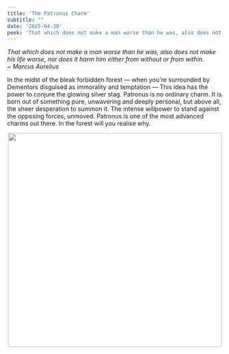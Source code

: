 ```yaml
---
title: 'The Patronus Charm'
subtitle: ""
date: '2025-04-20'
peek: 'That which does not make a man worse than he was, also does not make his life worse, nor does it harm him either from without or from within.'
---
```


_That which does not make a man worse than he was, also does not make his life worse, nor does it harm him either from without or from within.
<br>
~ Marcus Aurelius_

In the midst of the bleak forbidden forest — when you're surrounded by Dementors disguised as immorality and temptation — This idea has the power to conjure the glowing silver stag. Patronus is no ordinary charm. It is born out of something pure, unwavering and deeply personal, but above all, the sheer desperation to summon it. The intense willpower to stand against the opposing forces, unmoved. Patronus is one of the most advanced charms out there. In the forest will you realise why. 

<p align="center">
<img src="/images/harry_potter.png" alt="" width="500"/>
</p>
